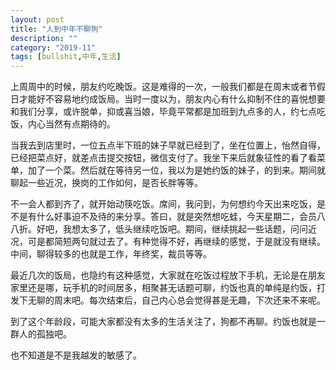 ```yaml
--- 
layout: post
title: "人到中年不聊狗"
description: ""
category: "2019-11"
tags: [bullshit,中年,生活]
---
```


上周周中的时候，朋友约吃晚饭。这是难得的一次，一般我们都是在周末或者节假日才能好不容易地约成饭局。当时一度以为，朋友内心有什么抑制不住的喜悦想要和我们分享，或许脱单，抑或喜当娘，毕竟平常都是加班到九点多的人，约七点吃饭，内心当然有点期待的。

当我去到店里时，一位五点半下班的妹子早就已经到了，坐在位置上，怡然自得，已经把菜点好，就差点击提交按钮，微信支付了。我坐下来后就象征性的看了看菜单，加了一个菜。然后就在等待另一位，我以为是她约饭的妹子，的到来。期间就聊起一些近况，换岗的工作如何，是否长胖等等。

不一会人都到齐了，就开始动筷吃饭。席间，我问到，为何想约今天出来吃饭，是不是有什么好事迫不及待的来分享。答曰，就是突然想吃蛙，今天星期二，会员八八折。好吧，我想太多了，低头继续吃饭吧。期间，继续挑起一些话题，问问近况，可是都简短两句就过去了。有种觉得不好，再继续的感觉，于是就没有继续。中间，聊得较多的也就是工作，年终奖，裁员等等。

最近几次的饭局，也隐约有这种感觉，大家就在吃饭过程放下手机，无论是在朋友家里还是哪，玩手机的时间居多，相聚甚无话题可聊，约饭也真的单纯是约饭，打发下无聊的周末吧。每次结束后，自己内心总会觉得甚是无趣，下次还来不来呢。

到了这个年龄段，可能大家都没有太多的生活关注了，狗都不再聊。约饭也就是一群人的孤独吧。

也不知道是不是我越发的敏感了。

